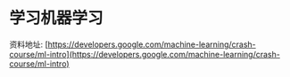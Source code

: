 # 学习机器学习

资料地址: [https://developers.google.com/machine-learning/crash-course/ml-intro](https://developers.google.com/machine-learning/crash-course/ml-intro)
